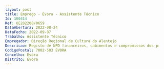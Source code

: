 ```yaml
--- 
layout: post
title: Emprego - Évora - Assistente Técnico
Id: 100414
Ref: OE202208/0659
DataAbertura: 2022-08-24
DataFecho: 2022-09-07
Trabalho: Assistente Técnico
Empregador: Direção Regional de Cultura do Alentejo
Descricao: Registo de NPD financeiros, cabimentos e compromissos dos processos de despesa, incluindo vencimentos  Constituição e reconstituição dos fundos de maneio  Registo de faturas no GeRFiP ou experiencia em outro programa informático  Emissão de pedidos de autorização de pagamentos (PAP), emissão dos respetivos ficheiros de homebanking, ou pagamento através de cheque  Envio de avisos de pagamento  Emissão de faturas de comparticipações, rendas, bem como os respetivos recibos  Organização do arquivo da documentação da receita e da despesa  Conferência dos extratos bancários, identificando todos os movimentos e cruzamento com a receita registada  Registo de guias de reposição  Registo de receita proveniente de subsídios reembolsáveis, e manter atualizada as contas correntes, Identificação de dívidas existentes com interpelação dos devedores para o seu pagamento voluntário.
CodigoPostal: 7002-503 ÉVORA
Concelho: Évora
Distrito: Évora
--- 
```

